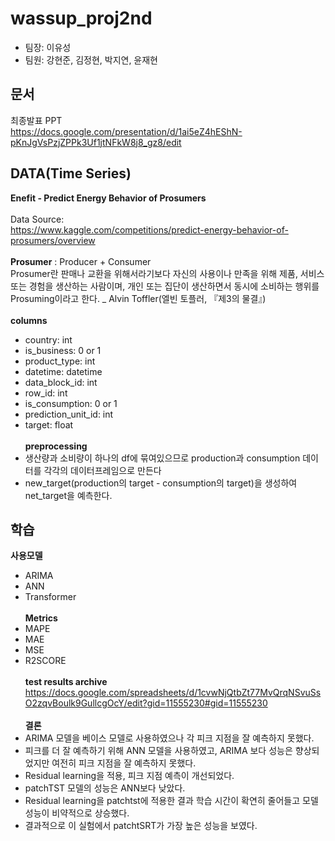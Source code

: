 # wassup_proj2nd

- 팀장: 이유성
- 팀원: 강현준, 김정현, 박지연, 윤재현

## 문서
최종발표 PPT
</br>
https://docs.google.com/presentation/d/1ai5eZ4hEShN-pKnJgVsPzjZPPk3Uf1jtNFkW8j8_gz8/edit

## DATA(Time Series)

**Enefit - Predict Energy Behavior of Prosumers**
</br></br>
Data Source: 
</br>
https://www.kaggle.com/competitions/predict-energy-behavior-of-prosumers/overview
</br></br>
**Prosumer** : Producer + Consumer
</br>
Prosumer란 판매나 교환을 위해서라기보다 자신의 사용이나 만족을 위해 제품, 서비스 또는 경험을 생산하는 사람이며, 개인 또는 집단이 생산하면서 동시에 소비하는 행위를 Prosuming이라고 한다. _ Alvin Toffler(엘빈 토플러, 『제3의 물결』)
</br></br>
**columns**
+ country: int
+ is_business: 0 or 1
+ product_type: int
+ datetime: datetime
+ data_block_id: int
+ row_id: int
+ is_consumption: 0 or 1
+ prediction_unit_id: int
+ target: float
</br></br>
**preprocessing**
+  생산량과 소비량이 하나의 df에 묶여있으므로 production과 consumption 데이터를 각각의 데이터프레임으로 만든다
+  new_target(production의 target - consumption의 target)을 생성하여 net_target을 예측한다.

## 학습
**사용모델**
+ ARIMA
+ ANN
+ Transformer
</br></br>
**Metrics**
+ MAPE
+ MAE
+ MSE
+ R2SCORE
</br></br>
**test results archive**
https://docs.google.com/spreadsheets/d/1cvwNjQtbZt77MvQrqNSvuSsO2zqvBoulk9GullcgOcY/edit?gid=11555230#gid=11555230
</br></br>
**결론**
+ ARIMA 모델을 베이스 모델로 사용하였으나 각 피크 지점을 잘 예측하지 못했다.
+ 피크를 더 잘 예측하기 위해 ANN 모델을 사용하였고, ARIMA 보다 성능은 향상되었지만 여전히 피크 지점을 잘 예측하지 못했다.
+ Residual learning을 적용,  피크 지점 예측이 개선되었다.
+ patchTST 모델의 성능은 ANN보다 낮았다.
+ Residual learning을 patchtst에 적용한 결과 학습 시간이 확연히 줄어들고 모델 성능이 비약적으로 상승했다.
+ 결과적으로 이 실험에서 patchtSRT가 가장 높은 성능을 보였다.

